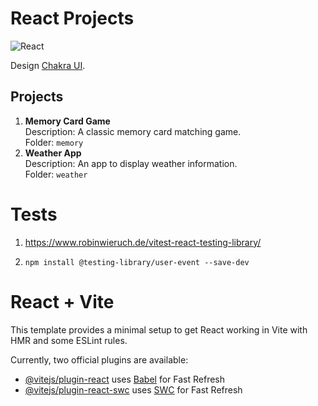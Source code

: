 # React Projects

![React](https://skillicons.dev/icons?i=react)

Design [Chakra UI](https://chakra-ui.com/).

## Projects

1. **Memory Card Game**  
   Description: A classic memory card matching game.  
   Folder: `memory`
2. **Weather App**  
   Description: An app to display weather information.  
   Folder: `weather`

# Tests

1. https://www.robinwieruch.de/vitest-react-testing-library/
2. ```properties
   npm install @testing-library/user-event --save-dev
   ```

# React + Vite

This template provides a minimal setup to get React working in Vite with HMR and some ESLint rules.

Currently, two official plugins are available:

- [@vitejs/plugin-react](https://github.com/vitejs/vite-plugin-react/blob/main/packages/plugin-react/README.md) uses [Babel](https://babeljs.io/) for Fast Refresh
- [@vitejs/plugin-react-swc](https://github.com/vitejs/vite-plugin-react-swc) uses [SWC](https://swc.rs/) for Fast Refresh
